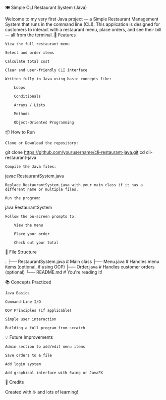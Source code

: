 🍽️ Simple CLI Restaurant System (Java)

Welcome to my very first Java project — a Simple Restaurant Management System that runs in the command line (CLI). This application is designed for customers to interact with a restaurant menu, place orders, and see their bill — all from the terminal.
🚀 Features

    View the full restaurant menu

    Select and order items

    Calculate total cost

    Clear and user-friendly CLI interface

    Written fully in Java using basic concepts like:

        Loops

        Conditionals

        Arrays / Lists

        Methods

        Object-Oriented Programming

📦 How to Run

    Clone or Download the repository:

git clone https://github.com/yourusername/cli-restaurant-java.git
cd cli-restaurant-java

    Compile the Java files:

javac RestaurantSystem.java

    Replace RestaurantSystem.java with your main class if it has a different name or multiple files.

    Run the program:

java RestaurantSystem

    Follow the on-screen prompts to:

        View the menu

        Place your order

        Check out your total

📁 File Structure

.
├── RestaurantSystem.java    # Main class
├── Menu.java                # Handles menu items (optional, if using OOP)
├── Order.java               # Handles customer orders (optional)
└── README.md                # You're reading it!

📚 Concepts Practiced

    Java Basics

    Command-Line I/O

    OOP Principles (if applicable)

    Simple user interaction

    Building a full program from scratch

💡 Future Improvements

    Admin section to add/edit menu items

    Save orders to a file

    Add login system

    Add graphical interface with Swing or JavaFX

🙌 Credits

Created with ☕ and lots of learning!
